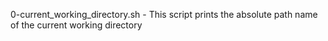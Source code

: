 0-current_working_directory.sh - This script prints the absolute path name of the current working directory

